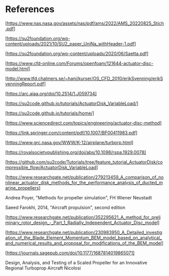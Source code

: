 References
==============================

[https://www.nas.nasa.gov/assets/nas/pdf/ams/2022/AMS_20220825_Stich.pdf]

[https://su2foundation.org/wp-content/uploads/2021/10/SU2_paper_UniNa_withHeader-1.pdf]

[https://su2foundation.org/wp-content/uploads/2020/06/Saetta.pdf]

[https://www.cfd-online.com/Forums/openfoam/121644-actuator-disc-model.html]

[http://www.tfd.chalmers.se/~hani/kurser/OS_CFD_2010/erikSvenning/erikSvenningReport.pdf]

[https://arc.aiaa.org/doi/10.2514/1.J059734]

[https://su2code.github.io/tutorials/ActuatorDisk_VariableLoad/]

[https://su2code.github.io/tutorials/home/]

[https://www.sciencedirect.com/topics/engineering/actuator-disc-method]

[https://link.springer.com/content/pdf/10.1007/BF00411983.pdf]

[https://www.grc.nasa.gov/WWW/K-12/airplane/turbprp.html]

[https://royalsocietypublishing.org/doi/abs/10.1098/rspa.1929.0078]

[https://github.com/su2code/Tutorials/tree/feature_tutorial_ActuatorDisk/compressible_flow/ActuatorDisk_VariableLoad]

[https://www.researchgate.net/publication/279213459_A_comparison_of_nonlinear_actuator_disk_methods_for_the_performance_analysis_of_ducted_marine_propellers]

Andrea Poyer, "Methods for propeller simulation", FH Wiener Neustadt

Saeed Farokhi, 2014, "Aircraft propulsion", second edition

[https://www.researchgate.net/publication/352295621_A_method_for_preliminary_rotor_design_-_Part_1_Radially_Independent_Actuator_Disc_model]

[https://www.researchgate.net/publication/230983950_A_Detailed_investigation_of_the_Blade_Element_Momentum_BEM_model_based_on_analytical_and_numerical_results_and_proposal_for_modifications_of_the_BEM_model]

[https://journals.sagepub.com/doi/10.1177/1687814019865071]

Design, Analysis, and Testing of a Scaled Propeller for an
Innovative Regional Turboprop Aircraft Nicolosi
